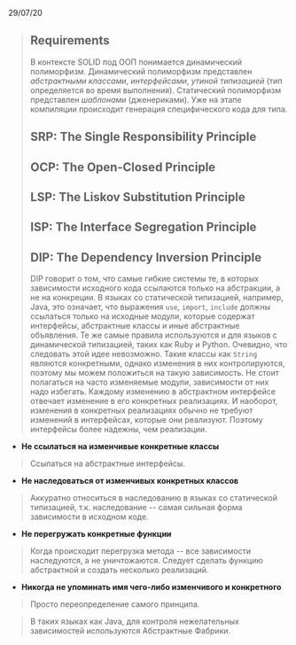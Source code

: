29/07/20
>## Requirements
>В контексте SOLID под ООП понимается динамический полиморфизм. 
>Динамический полиморфизм представлен *абстрактными классами*, *интерфейсами*, *утиной типизацией* (тип определяется во время выполнения). 
>Статический полиморфизм представлен *шаблонами* (дженериками). Уже на этапе компиляции происходит генерация специфического кода для типа.
>## SRP: The Single Responsibility Principle
>## OCP: The Open-Closed Principle
>## LSP: The Liskov Substitution Principle
>## ISP: The Interface Segregation Principle
>## DIP: The Dependency Inversion Principle
>DIP говорит о том, что самые гибкие системы те, в которых зависимости исходного кода ссылаются только на абстракции, а не на конкреции. 
>В языках со статической типизацией, например, Java, это означает, что выражения `use`, `import`, `include` должны ссылаться только на исходные модули, которые содержат интерфейсы, абстрактные классы и иные абстрактные объявления. Те же самые правила используются и для языков с динамической типизацией, таких как Ruby и Python.
>Очевидно, что следовать этой идее невозможно. Такие классы как `String` являются конкретными, однако изменения в них контролируются, поэтому мы можем положиться на такую зависимость. 
>Не стоит полагаться на часто изменяемые модули, зависимости от них надо избегать. 
>Каждому изменению в абстрактном интерфейсе отвечает изменение в его конкретных реализациях. И наоборот, изменения в конкретных реализациях обычно не требуют изменений в интерфейсах, которые они реализуют. Поэтому интерфейсы более надежны, чем реализации. 

 - **Не ссылаться на изменчивые конкретные классы**
 >Ссылаться на абстрактные интерфейсы.
 - **Не наследоваться от изменчивых конкретных классов**
 >Аккуратно относиться в наследованию в языках со статической типизацией, т.к. наследование -- самая сильная форма зависимости в исходном коде.
 - **Не перегружать конкретные функции**
>Когда происходит перегрузка метода -- все зависимости наследуются, а не уничтожаются. Следует сделать функцию абстрактной и создать несколько реализаций.
 - **Никогда не упоминать имя чего-либо изменчивого и конкретного**
>Просто переопределение самого принципа.

>В таких языках как Java, для контроля нежелательных зависимостей используются Абстрактные Фабрики. 
<!--stackedit_data:
eyJoaXN0b3J5IjpbLTk1NDE5MDMwOF19
-->